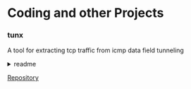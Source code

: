 # Coding and other Projects

### tunx
  
A tool for extracting tcp traffic from icmp data field tunneling
  
<details>
  <summary>readme</summary>

<div markdown="1">

  # tunx
  ### Name:
  tunx, tunnel extractor

### Synopis:
python3 tunx [-o offset] [input_file] [output_file]

### Description:
Extracts ICMP tunneled TCP/IP layers from scapy compatible packet captures.

Looks for tunneled layer in 'data' field of ICMP packet (ICMP.data of Ether/IP/ICMP frame) and extracts to output file as pcap.

### Options:

**Required:**
- [input_file]    Capture file to extract from.  Works with scapy compatible capture files.
- [output_file]   File to write extracted layer to.
  
**Optional:**
- [-o]            Specify byte offset of tunneled layer in data field.

### Examples: 
python3 tunx Ping.pcap extract.pcap
python3 tunx -o 5 sneakers.pcap extract2.pcap

### Author:
James Read

</div>

</details>
  
[Repository](https://github.com/jmrweb/tunx)
